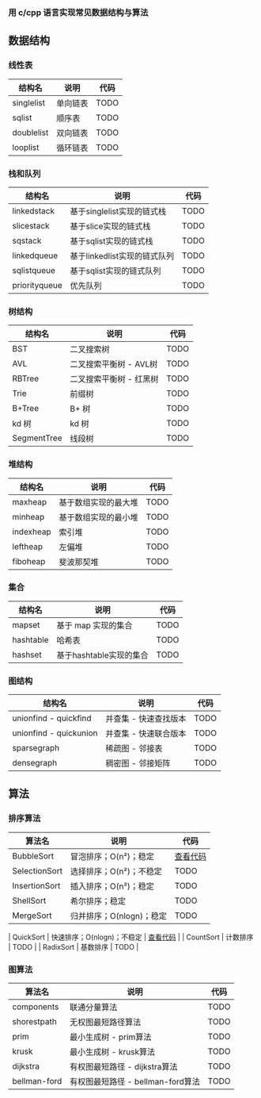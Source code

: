 ### 用 c/cpp 语言实现常见数据结构与算法



## 数据结构

### 线性表

| 结构名     | 说明     | 代码                                                         |
| ---------- | -------- | ------------------------------------------------------------ |
| singlelist | 单向链表 | TODO |
| sqlist     | 顺序表   | TODO|
| doublelist | 双向链表 | TODO                                                         |
| looplist   | 循环链表 | TODO                                                         |



### 栈和队列

| 结构名        | 说明  | 代码                                                         |
| ------------- | ---------------------------- | ------------------------------------------------------------ |
| linkedstack   | 基于singlelist实现的链式栈   | TODO |
| slicestack    | 基于slice实现的链式栈        | TODO |
| sqstack       | 基于sqlist实现的链式栈       | TODO |
| linkedqueue   | 基于linkedlist实现的链式队列 | TODO |
| sqlistqueue   | 基于sqlist实现的链式队列     | TODO |
| priorityqueue | 优先队列                     | TODO |



### 树结构

| 结构名      | 说明                    | 代码                                                         |
| ----------- | ----------------------- | ------------------------------------------------------------ |
| BST         | 二叉搜索树              | TODO |
| AVL         | 二叉搜索平衡树 - AVL树  | TODO |
| RBTree      | 二叉搜索平衡树 - 红黑树 | TODO                                                         |
| Trie        | 前缀树                  | TODO                                                         |
| B+Tree      | B+ 树                   | TODO                                                         |
| kd 树       | kd 树                   | TODO                                                         |
| SegmentTree | 线段树                  | TODO                                                         |



### 堆结构

| 结构名    | 说明                 | 代码                                                         |
| --------- | -------------------- | ------------------------------------------------------------ |
| maxheap   | 基于数组实现的最大堆 | TODO |
| minheap   | 基于数组实现的最小堆 | TODO |
| indexheap | 索引堆               | TODO |
| leftheap  | 左偏堆               | TODO |
| fiboheap  | 斐波那契堆           | TODO |



### 集合

| 结构名    | 说明                    | 代码                                                         |
| --------- | ----------------------- | ------------------------------------------------------------ |
| mapset    | 基于 map 实现的集合     | TODO |
| hashtable | 哈希表                  | TODO                                                         |
| hashset   | 基于hashtable实现的集合 | TODO                                                         |



### 图结构

| 结构名                 | 说明                  | 代码                                                         |
| ---------------------- | --------------------- | ------------------------------------------------------------ |
| unionfind - quickfind  | 并查集 - 快速查找版本 | TODO |
| unionfind - quickunion | 并查集 - 快速联合版本 | TODO |
| sparsegraph            | 稀疏图 - 邻接表       | TODO |
| densegraph             | 稠密图 - 邻接矩阵     | TODO |



## 算法

### 排序算法

| 算法名        | 说明                       | 代码                                                         |
| ------------- | -------------------------- | ------------------------------------------------------------ |
| BubbleSort    | 冒泡排序；O(n²)；稳定      | [查看代码](https://github.com/gothicrush/go-dsa/tree/master/algorithms/sort) |
| SelectionSort | 选择排序；O(n²)；不稳定    | TODO |
| InsertionSort | 插入排序；O(n²)；稳定      | TODO |
| ShellSort     | 希尔排序；稳定             | TODO |
| MergeSort     | 归并排序；O(nlogn)；稳定   | TODO |

| QuickSort     | 快速排序；O(nlogn)；不稳定 | [查看代码](https://github.com/MiniKimmy/c-dsa/algorithms/sort/quickSort.cpp) |
| CountSort     | 计数排序                   | TODO                                                         |
| RadixSort     | 基数排序                   | TODO                                                         |



### 图算法

| 算法名       | 说明                              | 代码                                                         |
| ------------ | --------------------------------- | ------------------------------------------------------------ |
| components   | 联通分量算法                      | TODO |
| shorestpath  | 无权图最短路径算法                | TODO |
| prim         | 最小生成树 - prim算法             | TODO       |
| krusk        | 最小生成树 - krusk算法            | TODO               |
| dijkstra     | 有权图最短路径 - dijkstra算法     | TODO           |
| bellman-ford | 有权图最短路径 - bellman-ford算法 | TODO                |


